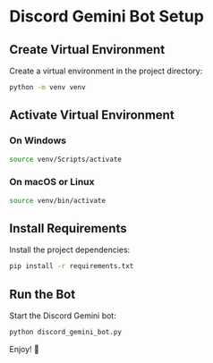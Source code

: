 # Discord Gemini Bot Setup

## Create Virtual Environment

Create a virtual environment in the project directory:

```bash
python -m venv venv
```

## Activate Virtual Environment

### On Windows
```bash
source venv/Scripts/activate
```

### On macOS or Linux
```bash
source venv/bin/activate
```

## Install Requirements

Install the project dependencies:

```bash
pip install -r requirements.txt
```

## Run the Bot

Start the Discord Gemini bot:

```bash
python discord_gemini_bot.py
```

Enjoy! 🤖
